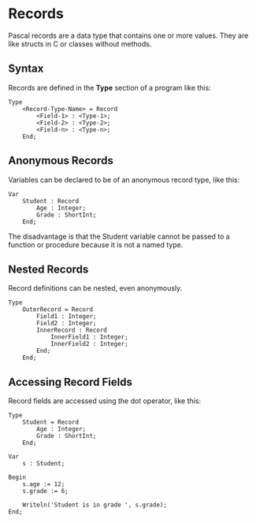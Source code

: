 # Records

Pascal records are a data type that contains one or more values.  They are like structs in C or classes without methods.

## Syntax

Records are defined in the **Type** section of a program like this:

```
Type
    <Record-Type-Name> = Record
        <Field-1> : <Type-1>;
        <Field-2> : <Type-2>;
        <Field-n> : <Type-n>;
    End;
```

## Anonymous Records

Variables can be declared to be of an anonymous record type, like this:

```
Var
    Student : Record
        Age : Integer;
        Grade : ShortInt;
    End;
```

The disadvantage is that the Student variable cannot be passed to a function or procedure because it is not a named type.

## Nested Records

Record definitions can be nested, even anonymously.

```
Type
    OuterRecord = Record
        Field1 : Integer;
        Field2 : Integer;
        InnerRecord : Record
            InnerField1 : Integer;
            InnerField2 : Integer;
        End;
    End;
```

## Accessing Record Fields

Record fields are accessed using the dot operator, like this:

```
Type
    Student = Record
        Age : Integer;
        Grade : ShortInt;
    End;

Var
    s : Student;

Begin
    s.age := 12;
    s.grade := 6;

    Writeln('Student is in grade ', s.grade);
End;
```